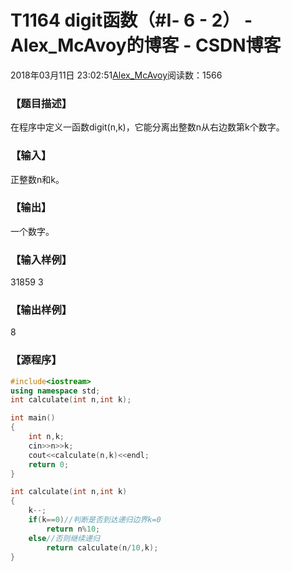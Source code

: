 # T1164	digit函数（#Ⅰ- 6 - 2） - Alex_McAvoy的博客 - CSDN博客





2018年03月11日 23:02:51[Alex_McAvoy](https://me.csdn.net/u011815404)阅读数：1566








### 【题目描述】

在程序中定义一函数digit(n,k)，它能分离出整数n从右边数第k个数字。


### 【输入】

正整数n和k。


### 【输出】

一个数字。

### 【输入样例】

31859 3

### 【输出样例】

8

### 【源程序】

```cpp
#include<iostream>
using namespace std;
int calculate(int n,int k);

int main()
{
	int n,k;
	cin>>n>>k;
	cout<<calculate(n,k)<<endl;
	return 0;
}

int calculate(int n,int k)
{
	k--;
	if(k==0)//判断是否到达递归边界k=0
		return n%10;
	else//否则继续递归
		return calculate(n/10,k);
}
```




